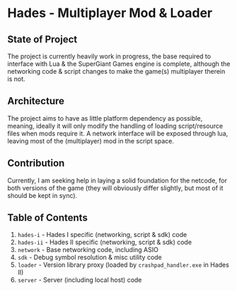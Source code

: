 # Hades - Multiplayer Mod & Loader

## State of Project
The project is currently heavily work in progress, the base required to interface with Lua & the SuperGiant Games engine is complete, although the networking code & script changes to make the game(s) multiplayer therein is not.

## Architecture
The project aims to have as little platform dependency as possible, meaning, ideally it will only modify the handling of loading script/resource files when mods require it.
A network interface will be exposed through lua, leaving most of the (multiplayer) mod in the script space.

## Contribution
Currently, I am seeking help in laying a solid foundation for the netcode, for both versions of the game (they will obviously differ slightly, but most of it should be kept in sync).

## Table of Contents
1. `hades-i` - Hades I specific (networking, script & sdk) code
2. `hades-ii` - Hades II specific (networking, script & sdk) code
3. `network` - Base networking code, including ASIO
4. `sdk` - Debug symbol resolution & misc utility code
5. `loader` - Version library proxy (loaded by `crashpad_handler.exe` in Hades II)
6. `server` - Server (including local host) code
